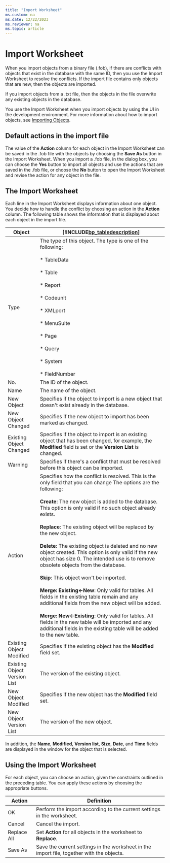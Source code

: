 ```yaml
---
title: "Import Worksheet"
ms.custom: na
ms.date: 12/22/2023
ms.reviewer: na
ms.topic: article
---
```

# Import Worksheet
When you import objects from a binary file \(.fob\), if there are conflicts with objects that exist in the database with the same ID, then you use the Import Worksheet to resolve the conflicts. If the import file contains only objects that are new, then the objects are imported.  
  
 If you import objects from a .txt file, then the objects in the file overwrite any existing objects in the database.  
  
 You use the Import Worksheet when you import objects by using the UI in the development environment. For more information about how to import objects, see [Importing Objects](cside-import-objects.md).  
  
## Default actions in the import file  
 The value of the **Action** column for each object in the Import Worksheet can be saved in the .fob file with the objects by choosing the **Save As** button in the Import Worksheet. When you import a .fob file, in the dialog box, you can choose the **Yes** button to import all objects and use the actions that are saved in the .fob file, or choose the **No** button to open the Import Worksheet and revise the action for any object in the file.  
  
## The Import Worksheet  
 Each line in the Import Worksheet displays information about one object. You decide how to handle the conflict by choosing an action in the **Action** column. The following table shows the information that is displayed about each object in the import file.  
  
|Object|[!INCLUDE[bp_tabledescription](../developer/includes/bp_tabledescription_md.md)]|  
|------------|---------------------------------------|  
|Type|The type of this object. The type is one of the following:<br /><br /> \*  TableData<br /><br /> \*  Table<br /><br /> \*  Report<br /><br /> \*  Codeunit<br /><br /> \*  XMLport<br /><br /> \*  MenuSuite<br /><br /> \*  Page<br /><br /> \*  Query<br /><br /> \*  System<br /><br /> \*  FieldNumber|  
|No.|The ID of the object.|  
|Name|The name of the object.|  
|New Object|Specifies if the object to import is a new object that doesn't exist already in the database.|  
|New Object Changed|Specifies if the new object to import has been marked as changed.|  
|Existing Object Changed|Specifies if the object to import is an existing object that has been changed, for example, the **Modified** field is set or the **Version List** is changed.|  
|Warning|Specifies if there's a conflict that must be resolved before this object can be imported.|  
|Action|Specifies how the conflict is resolved. This is the only field that you can change The options are the following:<br /><br /> **Create**: The new object is added to the database. This option is only valid if no such object already exists.<br /><br /> **Replace**: The existing object will be replaced by the new object.<br /><br /> **Delete**: The existing object is deleted and no new object created. This option is only valid if the new object has size 0. The intended use is to remove obsolete objects from the database.<br /><br /> **Skip**: This object won't be imported.<br /><br /> **Merge: Existing\<-New**: Only valid for tables. All fields in the existing table remain and any additional fields from the new object will be added.<br /><br /> **Merge: New\<-Existing**: Only valid for tables. All fields in the new table will be imported and any additional fields in the existing table will be added to the new table.|  
|Existing Object Modified|Specifies if the existing object has the **Modified** field set.|  
|Existing Object Version List|The version of the existing object.|  
|New Object Modified|Specifies if the new object has the **Modified** field set.|  
|New Object Version List|The version of the new object.|  
  
 In addition, the **Name**, **Modified**, **Version list**, **Size**, **Date**, and **Time** fields are displayed in the window for the object that is selected.  
  
## Using the Import Worksheet  
 For each object, you can choose an action, given the constraints outlined in the preceding table. You can apply these actions by choosing the appropriate buttons.  
  
|Action|Definition|  
|------------|----------------|  
|OK|Perform the import according to the current settings in the worksheet.|  
|Cancel|Cancel the import.|  
|Replace All|Set **Action** for all objects in the worksheet to **Replace**.|  
|Save As|Save the current settings in the worksheet in the import file, together with the objects.|  
